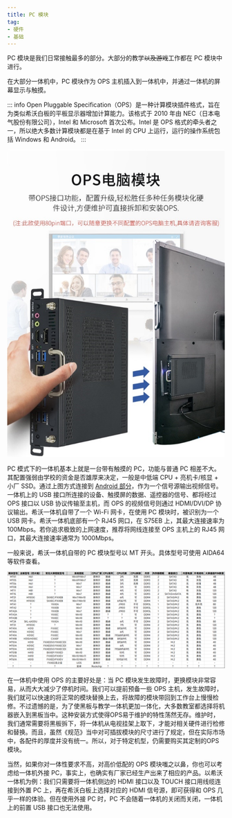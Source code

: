 ```yaml
---
title: PC 模块
tag:
- 硬件
- 基础
---
```


PC 模块是我们日常接触最多的部分。大部分的教学~~以及游戏~~工作都在 PC 模块中进行。

在大部分一体机中，PC 模块作为 OPS 主机插入到一体机中，并通过一体机的屏幕显示与触摸。

::: info
Open Pluggable Specification（OPS）是一种计算模块插件格式，旨在为类似希沃白板的平板显示器增加计算能力。该格式于 2010 年由 NEC（日本电气股份有限公司），Intel 和 Microsoft 首次公布。Intel 是 OPS 格式的牵头者之一，所以绝大多数计算模块都是在基于 Intel 的 CPU 上运行，运行的操作系统包括 Windows 和 Android。
:::

![OPS 主机](image/pc-module/ops.jpg)

PC 模式下的一体机基本上就是一台带有触摸的 PC，功能与普通 PC 相差不大。其配置强弱由学校的资金是否雄厚来决定，一般是中低端 CPU + 亮机卡/核显 + 小厂 SSD。通过上图方式连接到 [Android 部分](android-part)，作为一个信号源输出视频信号。一体机上的 USB 接口所连接的设备、触摸屏的数据、遥控器的信号、都将经过 OPS 接口以 USB 协议传输至主机，而 OPS 的视频信号则通过 HDMI/DVI/DP 协议输出。希沃一体机自带了一个 Wi-Fi 网卡，在使用 PC 模块时，被识别为一个 USB 网卡。希沃一体机底部有一个 RJ45 网口，在 S75EB 上，其最大连接速率为 100Mbps。若你追求极致的上网速度，推荐将网线连接至 OPS 主机上的 RJ45 网口，其最大连接速率通常为 1000Mbps。

一般来说，希沃一体机自带的 PC 模块型号以 MT 开头。具体型号可使用 AIDA64 等软件查看。

![OPS 常见型号](image/pc-module/ops-models.png)

在一体机中使用 OPS 的主要好处是：当 PC 模块发生故障时，更换模块非常容易，从而大大减少了停机时间。我们可以提前预备一些 OPS 主机，发生故障时，我们就可以快速的将正常的模块替换上去，将故障的模块带回到工作台上慢慢检修。不过遗憾的是，为了使黑板与教学一体机更加一体化，大多数教室都选择将机器嵌入到黑板当中。这种安装方式使得OPS易于维护的特性荡然无存。维护时，我们通常需要将黑板拆下，将一体机从电视挂架上取下，才能对相关硬件进行检修和替换。而且，虽然《规范》当中对可插拔模块的尺寸进行了规定，但在实际市场中，各配件的厚度并没有统一。所以，对于特定机型，仍需要购买其定制的OPS模块。

当然，如果你对一体性要求不高，对高价低配的 OPS 模块嗤之以鼻，你也可以考虑给一体机外接 PC，事实上，也确实有厂家已经生产出来了相应的产品。以希沃一体机为例：我们只需要将一体机侧边的 HDMI 接口以及 TOUCH 接口用线缆连接到外置 PC 上，再在希沃白板上选择对应的 HDMI 信号源，即可获得和 OPS 几乎一样的体验。但在使用外接 PC 时，PC 不会随着一体机的关闭而关闭，一体机上的前置 USB 接口也无法使用。
